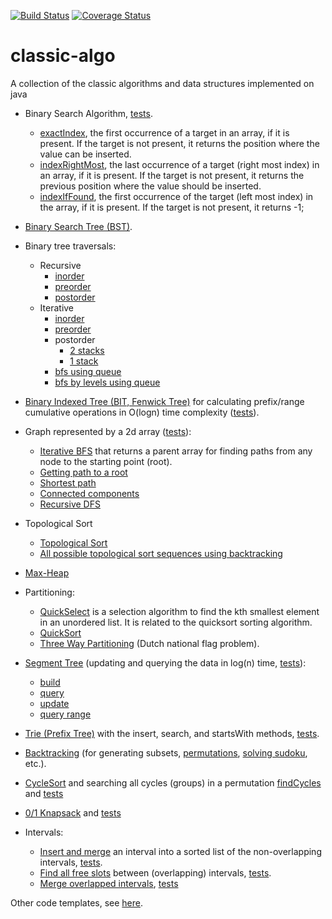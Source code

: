 [![Build Status](https://github.com/dpaukov/classic-algo/actions/workflows/maven.yml/badge.svg)](https://github.com/dpaukov/classic-algo/actions)
[![Coverage Status](https://coveralls.io/repos/github/dpaukov/classic-algo/badge.svg?branch=master)](https://coveralls.io/github/dpaukov/classic-algo?branch=master)

# classic-algo
A collection of the classic algorithms and data structures implemented on java

- Binary Search Algorithm, [tests](https://github.com/dpaukov/classic-algo/blob/master/src/test/java/org/paukov/search/BinarySearchTest.java).
  - [exactIndex](https://github.com/dpaukov/classic-algo/blob/master/src/main/java/org/paukov/search/BinarySearch.java#L13), 
    the first occurrence of a target in an array, if it is present. If the target is not present, 
    it returns the position where the value can be inserted.
  - [indexRightMost](https://github.com/dpaukov/classic-algo/blob/master/src/main/java/org/paukov/search/BinarySearch.java#L29),
    the last occurrence of a target (right most index) in an array, if it is present. If the target 
    is not present, it returns the previous position where the value should be inserted.
  - [indexIfFound](https://github.com/dpaukov/classic-algo/blob/master/src/main/java/org/paukov/search/BinarySearch.java#L45),
    the first occurrence of the target (left most index) in the array, if it is present. 
    If the target is not present, it returns -1;
    
- [Binary Search Tree (BST)](https://github.com/dpaukov/classic-algo/blob/master/src/main/java/org/paukov/tree/BinarySearchTree.java#L6).

- Binary tree traversals: 
  - Recursive
    - [inorder](https://github.com/dpaukov/classic-algo/blob/master/src/main/java/org/paukov/tree/BinaryTreeTraversal.java#L12)
    - [preorder](https://github.com/dpaukov/classic-algo/blob/master/src/main/java/org/paukov/tree/BinaryTreeTraversal.java#L21)
    - [postorder](https://github.com/dpaukov/classic-algo/blob/master/src/main/java/org/paukov/tree/BinaryTreeTraversal.java#L30)
  - Iterative
    - [inorder](https://github.com/dpaukov/classic-algo/blob/master/src/main/java/org/paukov/tree/BinaryTreeTraversal.java#L85)
    - [preorder](https://github.com/dpaukov/classic-algo/blob/master/src/main/java/org/paukov/tree/BinaryTreeTraversal.java#L100)
    - postorder
      - [2 stacks](https://github.com/dpaukov/classic-algo/blob/master/src/main/java/org/paukov/tree/BinaryTreeTraversal.java#L118)
      - [1 stack](https://github.com/dpaukov/classic-algo/blob/master/src/main/java/org/paukov/tree/BinaryTreeTraversal.java#L141)
    - [bfs using queue](https://github.com/dpaukov/classic-algo/blob/master/src/main/java/org/paukov/tree/BinaryTreeTraversal.java#L41)
    - [bfs by levels using queue](https://github.com/dpaukov/classic-algo/blob/master/src/main/java/org/paukov/tree/BinaryTreeTraversal.java#L61)         

- [Binary Indexed Tree (BIT, Fenwick Tree)](https://github.com/dpaukov/classic-algo/blob/master/src/main/java/org/paukov/tree/BinaryIndexedTreeFenwick.java#L16) for calculating prefix/range cumulative operations in 
  O(logn) time complexity ([tests](https://github.com/dpaukov/classic-algo/blob/master/src/test/java/org/paukov/tree/BinaryIndexedTreeFenwickTest.java#L10)).

- Graph represented by a 2d array ([tests](https://github.com/dpaukov/classic-algo/blob/master/src/test/java/org/paukov/graph/GraphRepresentedByArray2DTest.java#L12)):
  - [Iterative BFS](https://github.com/dpaukov/classic-algo/blob/master/src/main/java/org/paukov/graph/GraphRepresentedByArray2D.java#L20) 
    that returns a parent array for finding paths from any node to the starting point (root).
  - [Getting path to a root](https://github.com/dpaukov/classic-algo/blob/master/src/main/java/org/paukov/graph/GraphRepresentedByArray2D.java#L112)
  - [Shortest path](https://github.com/dpaukov/classic-algo/blob/master/src/main/java/org/paukov/graph/GraphRepresentedByArray2D.java#L133)
  - [Connected components](https://github.com/dpaukov/classic-algo/blob/master/src/main/java/org/paukov/graph/GraphRepresentedByArray2D.java#L151)
  - [Recursive DFS](https://github.com/dpaukov/classic-algo/blob/master/src/main/java/org/paukov/graph/GraphRepresentedByArray2D.java#L199)

- Topological Sort  
  - [Topological Sort](https://github.com/dpaukov/classic-algo/blob/master/src/main/java/org/paukov/graph/TopologicalSort.java#L26)
  - [All possible topological sort sequences using backtracking](https://github.com/dpaukov/classic-algo/blob/master/src/main/java/org/paukov/graph/TopologicalSort.java#L75)

- [Max-Heap](https://github.com/dpaukov/classic-algo/blob/master/src/main/java/org/paukov/heap/SimpleMaxHeap.java#L5) 

- Partitioning:
  - [QuickSelect](https://github.com/dpaukov/classic-algo/blob/master/src/main/java/org/paukov/partition/QuickSelect.java#L13) 
    is a selection algorithm to find the kth smallest element in an unordered list. It is related to the quicksort sorting algorithm.
  - [QuickSort](https://github.com/dpaukov/classic-algo/blob/master/src/main/java/org/paukov/partition/QuickSort.java#L18)
  - [Three Way Partitioning](https://github.com/dpaukov/classic-algo/blob/master/src/main/java/org/paukov/partition/ThreeWayPartitioning.java#L9)
    (Dutch national flag problem).

- [Segment Tree](https://github.com/dpaukov/classic-algo/blob/master/src/main/java/org/paukov/tree/SegmentTree.java#L14) 
(updating and querying the data in log(n) time, [tests](https://github.com/dpaukov/classic-algo/blob/master/src/test/java/org/paukov/tree/SegmentTreeTest.java)):
  - [build](https://github.com/dpaukov/classic-algo/blob/master/src/main/java/org/paukov/tree/SegmentTree.java#L114)
  - [query](https://github.com/dpaukov/classic-algo/blob/master/src/main/java/org/paukov/tree/SegmentTree.java#L131)
  - [update](https://github.com/dpaukov/classic-algo/blob/master/src/main/java/org/paukov/tree/SegmentTree.java#L148)
  - [query range](https://github.com/dpaukov/classic-algo/blob/master/src/main/java/org/paukov/tree/SegmentTree.java#L110)

- [Trie (Prefix Tree)](https://github.com/dpaukov/classic-algo/blob/master/src/main/java/org/paukov/trie/Trie.java) 
  with the insert, search, and startsWith methods, [tests](https://github.com/dpaukov/classic-algo/blob/master/src/test/java/org/paukov/trie/TrieTest.java).

- [Backtracking](https://github.com/dpaukov/classic-algo/blob/master/src/main/java/org/paukov/backtracking/Backtracking.java#L24) 
  (for generating subsets, [permutations](https://github.com/dpaukov/classic-algo/blob/master/src/main/java/org/paukov/backtracking/AllPermutations.java), 
  [solving sudoku](https://github.com/dpaukov/classic-algo/blob/master/src/main/java/org/paukov/backtracking/Sudoku.java), etc.).

- [CycleSort](https://github.com/dpaukov/classic-algo/blob/master/src/main/java/org/paukov/cyclesort/CycleSort.java#L10) 
  and searching all cycles (groups) in a permutation [findCycles](https://github.com/dpaukov/classic-algo/blob/master/src/main/java/org/paukov/cyclesort/CycleSort.java#L22)
  and [tests](https://github.com/dpaukov/classic-algo/blob/master/src/test/java/org/paukov/cyclesort/CycleSortTest.java#L12)

- [0/1 Knapsack](https://github.com/dpaukov/classic-algo/blob/master/src/main/java/org/paukov/knapsack/Knapsack.java#L21) 
  and [tests](https://github.com/dpaukov/classic-algo/blob/master/src/test/java/org/paukov/knapsack/KnapsackTest.java#L12)

- Intervals:
  - [Insert and merge](https://github.com/dpaukov/classic-algo/blob/master/src/main/java/org/paukov/intervals/NonOverlappingIntervals.java#L12)
    an interval into a sorted list of the non-overlapping intervals, [tests](https://github.com/dpaukov/classic-algo/blob/master/src/test/java/org/paukov/intervals/NonOverlappingIntervalsTest.java).
  - [Find all free slots](https://github.com/dpaukov/classic-algo/blob/master/src/main/java/org/paukov/intervals/OverlappingIntervals.java#L13)
    between (overlapping) intervals, [tests](https://github.com/dpaukov/classic-algo/blob/master/src/test/java/org/paukov/intervals/OverlappingIntervalsTest.java).
  - [Merge overlapped intervals](https://github.com/dpaukov/classic-algo/blob/master/src/main/java/org/paukov/intervals/OverlappingIntervals.java#L39),
    [tests](https://github.com/dpaukov/classic-algo/blob/master/src/test/java/org/paukov/intervals/OverlappingIntervalsTest.java#L51)

Other code templates, see [here](https://github.com/dpaukov/classic-algo/blob/master/docs/CODE_TEMPLATES.md).